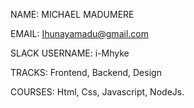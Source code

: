 NAME: MICHAEL MADUMERE

EMAIL: Ihunayamadu@gmail.com

SLACK USERNAME: i-Mhyke

TRACKS: Frontend, Backend, Design

COURSES: Html, Css, Javascript, NodeJs.
